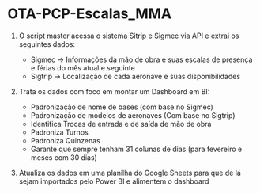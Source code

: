 # OTA-PCP-Escalas_MMA

1. O script master acessa o sistema Sitrip e Sigmec via API e extrai os seguintes dados:
   - Sigmec -> Informações da mão de obra e suas escalas de presença e férias do mês atual e seguinte
   - Sigtrip -> Localização de cada aeronave e suas disponibilidades

2. Trata os dados com foco em montar um Dashboard em BI:
   - Padronização de nome de bases (com base no Sigmec)
   - Padronização de modelos de aeronaves (Com base no Sigtrip)
   - Identifica Trocas de entrada e de saída de mão de obra
   - Padroniza Turnos
   - Padroniza Quinzenas
   - Garante que sempre tenham 31 colunas de dias (para fevereiro e meses com 30 dias)

3. Atualiza os dados em uma planilha do Google Sheets para que de lá sejam importados pelo Power BI e alimentem o dashboard
